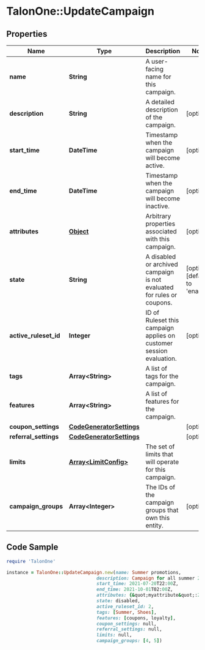 # TalonOne::UpdateCampaign

## Properties

Name | Type | Description | Notes
------------ | ------------- | ------------- | -------------
**name** | **String** | A user-facing name for this campaign. | 
**description** | **String** | A detailed description of the campaign. | [optional] 
**start_time** | **DateTime** | Timestamp when the campaign will become active. | [optional] 
**end_time** | **DateTime** | Timestamp when the campaign will become inactive. | [optional] 
**attributes** | [**Object**](.md) | Arbitrary properties associated with this campaign. | [optional] 
**state** | **String** | A disabled or archived campaign is not evaluated for rules or coupons.  | [optional] [default to &#39;enabled&#39;]
**active_ruleset_id** | **Integer** | ID of Ruleset this campaign applies on customer session evaluation. | [optional] 
**tags** | **Array&lt;String&gt;** | A list of tags for the campaign. | 
**features** | **Array&lt;String&gt;** | A list of features for the campaign. | 
**coupon_settings** | [**CodeGeneratorSettings**](CodeGeneratorSettings.md) |  | [optional] 
**referral_settings** | [**CodeGeneratorSettings**](CodeGeneratorSettings.md) |  | [optional] 
**limits** | [**Array&lt;LimitConfig&gt;**](LimitConfig.md) | The set of limits that will operate for this campaign. | 
**campaign_groups** | **Array&lt;Integer&gt;** | The IDs of the campaign groups that own this entity. | [optional] 

## Code Sample

```ruby
require 'TalonOne'

instance = TalonOne::UpdateCampaign.new(name: Summer promotions,
                                 description: Campaign for all summer 2021 promotions,
                                 start_time: 2021-07-20T22:00Z,
                                 end_time: 2021-10-01T02:00Z,
                                 attributes: {&quot;myattribute&quot;:20},
                                 state: disabled,
                                 active_ruleset_id: 2,
                                 tags: [Summer, Shoes],
                                 features: [coupons, loyalty],
                                 coupon_settings: null,
                                 referral_settings: null,
                                 limits: null,
                                 campaign_groups: [4, 5])
```


